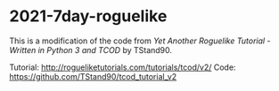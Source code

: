 # 2021-7day-roguelike

This is a modification of the code from *Yet Another Roguelike Tutorial - Written in Python 3 and TCOD* by TStand90.

Tutorial: http://rogueliketutorials.com/tutorials/tcod/v2/
Code: https://github.com/TStand90/tcod_tutorial_v2

